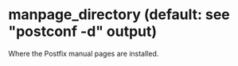 # manpage_directory (default: see "postconf -d" output)

Where the Postfix manual pages are installed.



